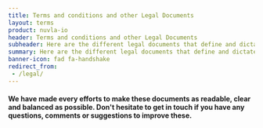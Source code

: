 ```yaml
---
title: Terms and conditions and other Legal Documents
layout: terms
product: nuvla-io
header: Terms and conditions and other Legal Documents
subheader: Here are the different legal documents that define and dictate the way we do business together.
summary: Here are the different legal documents that define and dictate the way we do business together.
banner-icon: fad fa-handshake
redirect_from:
 - /legal/
---
```


<h4 class="mt-50 ml-50 mr-50">We have made every efforts to make these documents as readable, clear and balanced as possible. Don't hesitate to get in touch if you have any questions, comments or suggestions to improve these.</h4>
